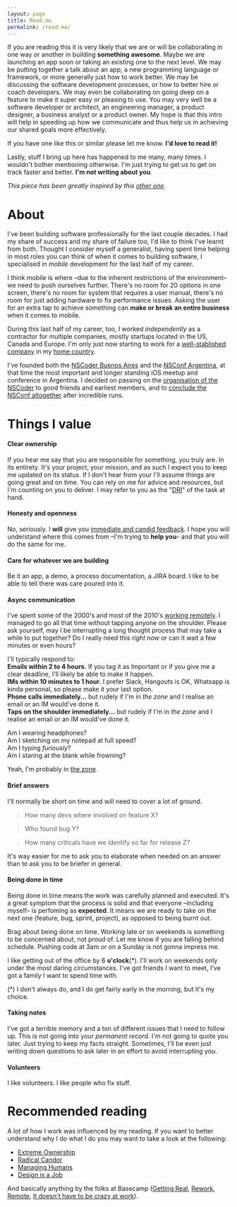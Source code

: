 ```yaml
---
layout: page
title: Read.me
permalink: /read-me/
---
```


If you are reading this it is very likely that we are or will be collaborating in one way or another in building **something awesome**. Maybe we are launching an app soon or taking an existing one to the next level. We may be putting together a talk about an app, a new programming language or framework, or more generally just how to work better. We may be discussing the software development processes, or how to better hire or coach developers. We may even be collaborating on going deep on a feature to make it super easy or pleasing to use. You may very well be a software developer or architect, an engineering manager, a product designer, a business analyst or a product owner. My hope is that this intro will help in speeding up how we communicate and thus help us in achieving our shared goals more effectively.

If you have one like this or similar please let me know. **I'd love to read it!**

Lastly, stuff I bring up here has happened to me many, many times. I wouldn't bother mentioning otherwise. I'm just trying to get us to get on track faster and better. **I'm not writing about you**.

_This piece has been greatly inspired by this [other one](https://randsinrepose.com/archives/how-to-rands/)._

# About

I've been building software professionally for the last couple decades. I had my share of success and my share of failure too, I'd like to think I've learnt from both. Thought I consider myself a generalist, having spent time helping in most roles you can think of when it comes to building software, I specialised in _mobile_ development for the last half of my career.

I think mobile is where –due to the inherent restrictions of the environment– we need to push ourselves further. There's no room for 20 options in one screen, there's no room for system that requires a user manual, there's no room for just adding hardware to fix performance issues. Asking the user for an extra tap to achieve something can **make or break an entire business** when it comes to mobile.

During this last half of my career, too, I worked _independently_ as a contractor for multiple companies, mostly startups located in the US, Canada and Europe. I'm only just now starting to work for a [well-stablished company](https://www.globant.com/) in my [home country](https://en.wikipedia.org/wiki/Argentina).

I've founded both the [NSCoder Buenos Aires](https://nscoderba.tumblr.com) and the [NSConf Argentina](http://nsconfarg.com), at that time the most important and longer standing iOS meetup and conference in Argentina. I decided on passing on the [organisation of the NSCoder](https://mariano.zerously.com/post/66670579060/hosting-an-nscoder) to good friends and earliest members, and to [conclude the NSConf altogether](http://zerously.com/2019/10/13/nsconf-arg-end.html) after incredible runs.

# Things I value

#### Clear ownership

If you hear me say that you are responsible for something, you truly are. In its entirety. It's your project, your mission, and as such I expect you to keep me updated on its status. If I don't hear from your I'll assume things are going great and on time. You can rely on me for advice and resources, but I'm counting on you to deliver. I may refer to you as the "[DRI](https://www.forbes.com/sites/quora/2012/10/02/how-well-does-apples-directly-responsible-individual-dri-model-work-in-practice/#c858327194c4)" of the task at hand.

#### Honesty and openness

No, seriously. I **will** give you [immediate and candid feedback](https://www.youtube.com/watch?v=f-Tcr0T9Tyw). I hope you will understand where this comes from –I'm trying to **help you**– and that you will do the same for me.

#### Care for whatever we are building

Be it an app, a demo, a process documentation, a JIRA board. I like to be able to tell there was care poured into it.

#### Async communication

I've spent some of the 2000's and most of the 2010's [working remotely](http://zerously.com/2016/07/28/back-to-the-office.html). I managed to go all that time without tapping anyone on the shoulder. Please ask yourself, may I be interrupting a long thought process that may take a while to put together? Do I really need this _right now_ or can it wait a few minutes or even hours?

I'll typically respond to:  
**Emails within 2 to 4 hours.** If you tag it as Important or if you give me a clear deadline, I'll likely be able to make it happen.  
**IMs within 10 minutes to 1 hour.** I prefer Slack, Hangouts is OK, Whatsapp is kinda personal, so please make it your last option.  
**Phone calls immediately...** but rudely if I'm in _the zone_ and I realise an email or an IM would've done it.  
**Taps on the shoulder immediately...** but rudely if I'm in _the zone_ and I realise an email or an IM would've done it.

Am I wearing headphones?  
Am I sketching on my notepad at full speed?  
Am I typing _furiously_?  
Am I staring at the blank while frowning?

Yeah, I'm probably in [the zone](https://randsinrepose.com/archives/a-nerd-in-a-cave/).

#### Brief answers

I'll normally be short on time and will need to cover a lot of ground.  
> How many devs where involved on feature X?  

> Who found bug Y?  

> How many criticals have we identify so far for release Z?  

It's way easier for me to ask you to elaborate when needed on an answer than to ask you to be briefer in general.

#### Being done in time

Being done in time means the work was carefully planned and executed. It's a great symptom that the process is solid and that everyone –including myself– is perfoming as **expected**. It means we are ready to take on the next one (feature, bug, sprint, project), as opposed to being burnt out.

Brag about being done on time. Working late or on weekends is something to be concerned about, not proud of. Let me know if you are falling behind schedule. Pushing code at 3am or on a Sunday is not gonna impress me.

I like getting out of the office by 6 **o'clock**(\*). I'll work on weekends only under the most daring circumstances. I've got friends I want to meet, I've got a family I want to spend time with.

(\*) I don't always do, and I do get fairly early in the morning, but it's my choice.

#### Taking notes

I've got a terrible memory and a ton of different issues that I need to follow up. This is not going into your _permanent record_. I'm not going to quote you later. Just trying to keep my facts straight. Sometimes, I'll be even just writing down questions to ask later in an effort to avoid interrupting you.

#### Volunteers

I like volunteers. I like people who fix stuff.


# Recommended reading
A lot of how I work was influenced by my reading. If you want to better understand why I do what I do you may want to take a look at the following:
- [Extreme Ownership](https://www.amazon.com/gp/product/B0739PYQSS/)
- [Radical Candor](https://www.amazon.com/gp/product/B01LW1LESC/)
- [Managing Humans](https://www.amazon.com/gp/product/B01J53IE1O/)
- [Design is a Job](https://www.amazon.com/Design-Job-Mike-Monteiro/dp/1937557049)

And basically anything by the folks at Basecamp ([Getting Real](https://www.amazon.com/Getting-Real-Smarter-Successful-Application/dp/0578012812/), [Rework](https://www.amazon.com/Rework-Jason-Fried-ebook/dp/B002MUAJ2A/), [Remote](https://www.amazon.com/Remote-Office-Required-Jason-Fried-ebook/dp/B00C0ALZ0W/), [It doesn't have to be crazy at work](https://www.amazon.com/gp/product/B079WV79TK/)).